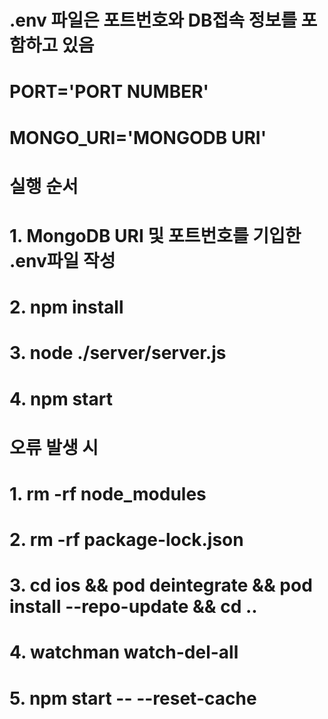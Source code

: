 # .env 파일은 포트번호와 DB접속 정보를 포함하고 있음
# PORT='PORT NUMBER'
# MONGO_URI='MONGODB URI'

# 실행 순서
# 1. MongoDB URI 및 포트번호를 기입한 .env파일 작성
# 2. npm install
# 3. node ./server/server.js
# 4. npm start

# 오류 발생 시
# 1. rm -rf node_modules
# 2. rm -rf package-lock.json
# 3. cd ios && pod deintegrate && pod install --repo-update && cd ..
# 4. watchman watch-del-all
# 5. npm start -- --reset-cache
